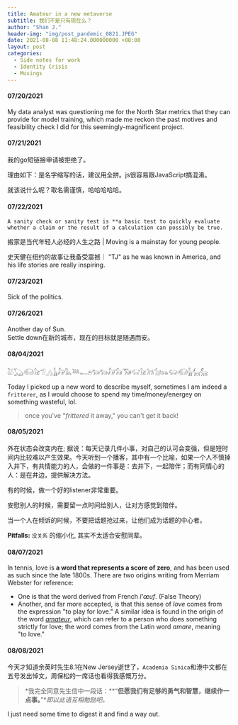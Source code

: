 ```yaml
---
title: Amateur in a new metaverse
subtitle: 我们不是只有现在么？
author: "Shan J."
header-img: "img/post_pandemic_0821.JPEG"
date: 2021-08-08 11:48:24.000000000 +08:00
layout: post
categories:
  - Side notes for work
  - Identity Crisis
  - Musings
---
```


#### 07/20/2021

My data analyst was questioning me for the North Star metrics that they can provide for model training, which made me reckon the past motives and feasibility check I did for this seemingly-magnificent project.

#### 07/21/2021

我的go短链接申请被拒绝了。

理由如下：是名字缩写的话，建议用全拼。js很容易跟JavaScript搞混淆。

就该说什么呢？取名需谨慎，哈哈哈哈哈。

#### 07/22/2021

```ABAP
A sanity check or sanity test is **a basic test to quickly evaluate whether a claim or the result of a calculation can possibly be true.
```

搬家是当代年轻人必经的人生之路 | Moving is a mainstay for young people.

史天健在纽约的故事让我备受震撼｜ "TJ" as he was known in America, and his life stories are really inspiring.

#### 07/23/2021

Sick of the politics.

#### 07/26/2021

Another day of Sun.  
Settle down在新的城市，现在的目标就是随遇而安。

#### 08/04/2021

𓅷𓆏𓃰𓃠𓅿𓂻𓃱𓃗𓅓𓆙𓀿𓂉𓃒𓃒𓃗𓃘𓃝𓃟𓃠𓃡𓃩𓃬𓃯𓃰𓃱𓃲𓃵

Today I picked up a new word to describe myself, sometimes I am indeed a `fritterer`, as I would choose to spend my time/money/energey on something wasteful, lol.  

> once you've "*frittered* it away," you can't get it back!

#### 08/05/2021

外在状态会改变内在; 据说：每天记录几件小事，对自己的认可会变强，但是短时间内比较难以产生效果。今天听到一个播客，其中有一个比喻，如果一个人不慎掉入井下，有共情能力的人，会做的一件事是：去井下，一起陪伴；而有同情心的人：是在井边，提供解决方法。

有的时候，做一个好的listener非常重要。

安慰别人的时候，需要留一点时间给别人，让对方感觉到陪伴。

当一个人在倾诉的时候，不要把话题抢过来，让他们成为话题的中心者。

**Pitfalls:** `没关系` 的缩小化, 其实不太适合安慰同辈。

#### 08/07/2021

In tennis, love is **a word that represents a score of zero**, and has been used as such since the late 1800s. There are two origins writing from Merriam Webster for reference:

- One is that the word derived from French *l'œuf*. (False Theory)
- Another, and far more accepted, is that this sense of *love* comes from the expression "to play for love." A similar idea is found in the origin of the word *[amateur](https://www.merriam-webster.com/dictionary/amateur)*, which can refer to a person who does something strictly for love; the word comes from the Latin word *amare*, meaning "to love."

#### 08/08/2021

今天才知道余英时先生8.1在New Jersey逝世了，`Academia Sinica`和港中文都在五号发出悼文，周保松的一席话也看得我感慨万分。

> *我完全同意先生信中一段话：**“**但愿我们有足够的勇气和智慧，继续作一点事。**”**即以此语互相勉励吧。*

I just need some time to digest it and find a way out.
